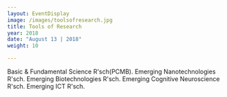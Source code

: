 ```yaml
---
layout: EventDisplay
image: /images/toolsofresearch.jpg
title: Tools of Research
year: 2018
date: "August 13 | 2018"
weight: 10

---
```

Basic & Fundamental Science R'sch(PCMB).
Emerging Nanotechnologies R'sch.
Emerging Biotechnologies R'sch.
Emerging Cognitive Neuroscience R'sch.
Emerging ICT R'sch.
